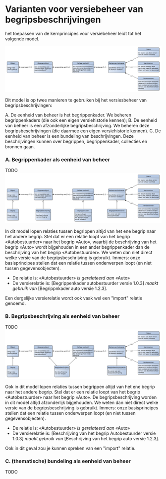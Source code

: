 # Varianten voor versiebeheer van begripsbeschrijvingen

het toepassen van de kernprincipes voor versiebeheer leidt tot het volgende model.

![](media/versiebeheer.svg)

Dit model is op twee manieren te gebruiken bij het versiesbeheer van begripsbeschrijvingen:

A. De eenheid van beheer is het begrippenkader. We beheren begrippenkaders (die ook een eigen versiehistorie kennen);
B. De eenheid van beheer is een afzonderlijke begripsbeschrijving. We beheren deze begripsbeschrijvingen (die daarmee een eigen versiehistorie kennen).
C. De eenheid van beheer is een bundeling van beschrijvingen. Deze beschrijvingen kunnen over begrippen, begrippenkader, collecties en bronnen gaan.

### A. Begrippenkader als eenheid van beheer

TODO
![](media/versiebeheer1.svg)

In dit model lopen relaties tussen begrippen altijd van het ene begrip naar het andere begrip. Stel dat er een relatie loopt van het begrip «Autobestuurder» naar het begrip «Auto», waarbij de beschrijving van het begrip «Auto» wordt bijgehouden in een ander begrippenkader dan de beschrijving van het begrip «Autobestuurder». We weten dan niet direct welke versie van de begripsbeschrijving is gebruikt. Immers: onze basisprincipes stellen dat een relatie tussen onderwerpen loopt (en niet tussen gegevensobjecten).

- De relatie is: «Autobestuurder» *is gerelateerd aan* «Auto»
- De versierelatie is: [Begrippenkader autobestuurder versie 1.0.3] *maakt gebruik van* [Begrippnkader auto versie 1.2.3].

Een dergelijke versierelatie wordt ook vaak wel een "import" relatie genoemd.

### B. Begripsbeschrijving als eenheid van beheer

TODO
![](media/versiebeheer2.svg)

Ook in dit model lopen relaties tussen begrippen altijd van het ene begrip naar het andere begrip. Stel dat er een relatie loopt van het begrip «Autobestuurder» naar het begrip «Auto». De begripsbeschrijving worden in dit model altijd afzonderlijk bijgehouden. We weten dan niet direct welke versie van de begripsbeschrijving is gebruikt. Immers: onze basisprincipes stellen dat een relatie tussen onderwerpen loopt (en niet tussen gegevensobjecten).

- De relatie is: «Autobestuurder» *is gerelateerd aan* «Auto»
- De versierelatie is: [Beschrijving van het begrip Autobestuurder versie 1.0.3] *maakt gebruik van* [Beschrijving van het begrip auto versie 1.2.3].

Ook in dit geval zou je kunnen spreken van een "import" relatie.

### C. (thematische) bundeling als eenheid van beheer

TODO
